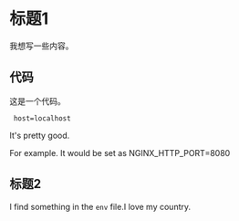 # 标题1

我想写一些内容。

## 代码


这是一个代码。

`
host=localhost`

It's pretty good.

For example. It would be set as NGINX_HTTP_PORT=8080

## 标题2

I find something in the `env` file.I love my country.
